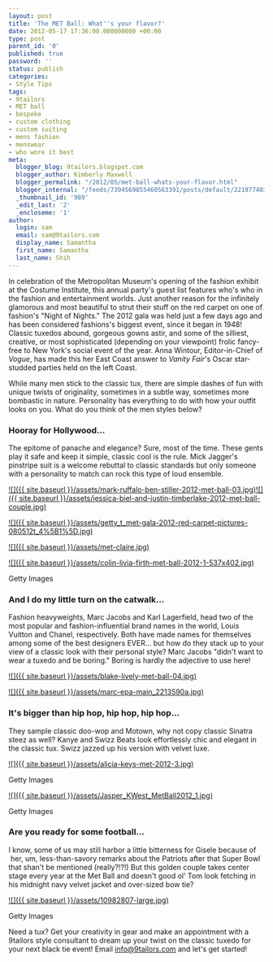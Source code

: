 ```yaml
---
layout: post
title: 'The MET Ball: What''s your flavor?'
date: 2012-05-17 17:36:00.000000000 +00:00
type: post
parent_id: '0'
published: true
password: ''
status: publish
categories:
- Style Tips
tags:
- 9tailors
- MET ball
- bespoke
- custom clothing
- custom suiting
- mens fashion
- menswear
- who wore it best
meta:
  blogger_blog: 9tailors.blogspot.com
  blogger_author: Kimberly Maxwell
  blogger_permalink: "/2012/05/met-ball-whats-your-flavor.html"
  blogger_internal: "/feeds/7394569855460563391/posts/default/22197740377039570"
  _thumbnail_id: '989'
  _edit_last: '2'
  _encloseme: '1'
author:
  login: sam
  email: sam@9tailors.com
  display_name: Samantha
  first_name: Samantha
  last_name: Shih
---
```

In celebration of the Metropolitan Museum's opening of the fashion exhibit at the Costume Institute, this annual party's guest list features who's who in the fashion and entertainment worlds. Just another reason for the infinitely glamorous and most beautiful to strut their stuff on the red carpet on one of fashion's "Night of Nights." The 2012 gala was held just a few days ago and has been considered fashions's biggest event, since it began in 1948! Classic tuxedos abound, gorgeous gowns astir, and some of the silliest, creative, or most sophisticated (depending on your viewpoint) frolic fancy-free to New York's social event of the year. Anna Wintour, Editor-in-Chief of _Vogue_, has made this her East Coast answer to _Vanity Fair_'s Oscar star-studded parties held on the left Coast.

While many men stick to the classic tux, there are simple dashes of fun with unique twists of originality, sometimes in a subtle way, sometimes more bombastic in nature. Personality has everything to do with how your outfit looks on you. What do you think of the men styles below?

### Hooray for Hollywood...

The epitome of panache and elegance? Sure, most of the time. These gents play it safe and keep it simple, classic cool is the rule. Mick Jagger's pinstripe suit is a welcome rebuttal to classic standards but only someone with a personality to match can rock this type of loud ensemble.

[![]({{ site.baseurl }}/assets/mark-ruffalo-ben-stiller-2012-met-ball-03.jpg)](http://3.bp.blogspot.com/-kaZFjVW_-zY/T7QKNN6MJOI/AAAAAAAAARE/bp6f9YMvses/s1600/mark-ruffalo-ben-stiller-2012-met-ball-03.jpg)[![]({{ site.baseurl }}/assets/jessica-biel-and-justin-timberlake-2012-met-ball-couple.jpg)](http://3.bp.blogspot.com/-kNJa712IrsA/T7QMOFU720I/AAAAAAAAAR8/fCxRgI_FFqY/s1600/jessica-biel-and-justin-timberlake-2012-met-ball-couple.jpg)

[![]({{ site.baseurl }}/assets/getty_t_met-gala-2012-red-carpet-pictures-080512t_4%5B1%5D.jpg)](http://2.bp.blogspot.com/-hq5x7zBI1v8/T7QQTEGML8I/AAAAAAAAASQ/NBjou1H4kv0/s1600/getty_t_met-gala-2012-red-carpet-pictures-080512t_4%5B1%5D.jpg)

[![]({{ site.baseurl }}/assets/met-claire.jpg)](http://1.bp.blogspot.com/-ARjdnaAYRdk/T7QKQw3VjhI/AAAAAAAAARM/W-5DbBj3Qyo/s1600/met-claire.jpg)

[![]({{ site.baseurl }}/assets/colin-livia-firth-met-ball-2012-1-537x402.jpg)](http://3.bp.blogspot.com/-gsufXvNW0gg/T7Qgt_MXafI/AAAAAAAAASo/ANdfNsb6MBE/s1600/colin-livia-firth-met-ball-2012-1-537x402.jpg)

Getty Images

### And I do my little turn on the catwalk...

Fashion heavyweights, Marc Jacobs and Karl Lagerfield, head two of the most popular and fashion-influential brand names in the world, Louis Vuitton and Chanel, respectively. Both have made names for themselves among some of the best designers EVER... but how do they stack up to your view of a classic look with their personal style? Marc Jacobs "didn't want to wear a tuxedo and be boring." Boring is hardly the adjective to use here!

[![]({{ site.baseurl }}/assets/blake-lively-met-ball-04.jpg)](http://3.bp.blogspot.com/-t3AEIpYQn2U/T7QKIqbhNKI/AAAAAAAAAQ8/7Tr4Zx-Mthc/s1600/blake-lively-met-ball-04.jpg)

[![]({{ site.baseurl }}/assets/marc-epa-main_2213590a.jpg)](http://3.bp.blogspot.com/-qIYWmnkxN8c/T7QMRXy7sMI/AAAAAAAAASE/I6Myn_jcKp8/s1600/marc-epa-main_2213590a.jpg)

### It's bigger than hip hop, hip hop, hip hop...

They sample classic doo-wop and Motown, why not copy classic Sinatra steez as well? Kanye and Swizz Beats look effortlessly chic and elegant in the classic tux. Swizz jazzed up his version with velvet luxe.

[![]({{ site.baseurl }}/assets/alicia-keys-met-2012-3.jpg)](http://2.bp.blogspot.com/-oliJh-_RBvs/T7QKHTj0WwI/AAAAAAAAAQ0/AxwMxsoPuD0/s1600/alicia-keys-met-2012-3.jpg)

Getty Images

[![]({{ site.baseurl }}/assets/Jasper_KWest_MetBall2012_1.jpg)](http://3.bp.blogspot.com/-uDpNRFyN520/T7QMNrKP3WI/AAAAAAAAAR0/REaV8zNf8bs/s1600/Jasper_KWest_MetBall2012_1.jpg)

Getty Images

### Are you ready for some football...

I know, some of us may still harbor a little bitterness for Gisele because of  her, um, less-than-savory remarks about the Patriots after that Super Bowl that shan't be mentioned (really?!?!) But this golden couple takes center stage every year at the Met Ball and doesn't good ol' Tom look fetching in his midnight navy velvet jacket and over-sized bow tie?

[![]({{ site.baseurl }}/assets/10982807-large.jpg)](http://2.bp.blogspot.com/-saNiP7JmZyU/T7QZw2BKejI/AAAAAAAAASc/PnwQjpObElA/s1600/10982807-large.jpg)

Getty Images

Need a tux? Get your creativity in gear and make an appointment with a 9tailors style consultant to dream up your twist on the classic tuxedo for your next black tie event! Email [info@9tailors.com](mailto:info@9tailors.com) and let's get started!